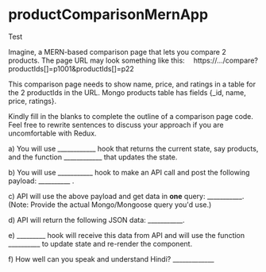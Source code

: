 # productComparisonMernApp

Test

Imagine, a MERN-based comparison page that lets you compare 2 products. 
The page URL may look something like this:
 https://.../compare?productIds[]=p1001&productIds[]=p22

This comparison page needs to show name, price, and ratings in a table for the 2 productIds in the URL. Mongo products table has fields {_id, name, price, ratings}.

Kindly fill in the blanks to complete the outline of a comparison page code. Feel free to rewrite sentences to discuss your approach if you are uncomfortable with Redux.

a) You will use ____________ hook that returns the current state, say products, and the function ____________ that updates the state.

b) You will use ___________ hook to make an API call and post the following payload: __________ .

c) API will use the above payload and get data in **one** query: ___________. (Note: Provide the actual Mongo/Mongoose query you'd use.)

d) API will return the following JSON data: ___________.

e) _________ hook will receive this data from API and will use the function __________ to update state and re-render the component.

f) How well can you speak and understand Hindi? _____________